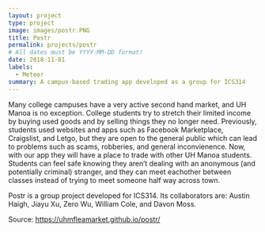 ```yaml
---
layout: project
type: project
image: images/postr.PNG
title: Postr
permalink: projects/postr
# All dates must be YYYY-MM-DD format!
date: 2018-11-01
labels:
  - Meteor
summary: A campus-based trading app developed as a group for ICS314
---
```


Many college campuses have a very active second hand market, and UH Manoa is no exception. College students try to stretch their limited income by buying used goods and by selling things they no longer need. Previously, students used websites and apps such as Facebook Marketplace, Craigslist, and Letgo, but they are open to the general public which can lead to problems such as scams, robberies, and general inconvienence. Now, with our app they will have a place to trade with other UH Manoa students. Students can feel safe knowing they aren’t dealing with an anonymous (and potentially criminal) stranger, and they can meet eachother between classes instead of trying to meet someone half way across town.

Postr is a group project developed for ICS314. Its collaborators are: Austin Haigh, Jiayu Xu, Zero Wu, William Cole, and Davon Moss.

Source: https://uhmfleamarket.github.io/postr/ 

